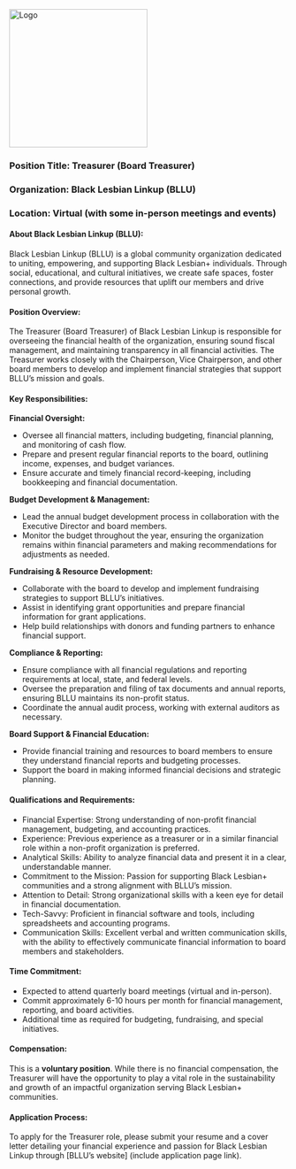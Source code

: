 <img src="https://drive.google.com/uc?id=1GU0CGcnM2uM_Q1whZEREbJ9V7CfbGvSm" alt="Logo" width="250">

### Position Title: Treasurer (Board Treasurer)

### Organization: Black Lesbian Linkup (BLLU)

### Location: Virtual (with some in-person meetings and events)

#### About Black Lesbian Linkup (BLLU):

Black Lesbian Linkup (BLLU) is a global community organization dedicated to uniting, empowering, and supporting Black Lesbian+ individuals. Through social, educational, and cultural initiatives, we create safe spaces, foster connections, and provide resources that uplift our members and drive personal growth.

#### Position Overview:

The Treasurer (Board Treasurer) of Black Lesbian Linkup is responsible for overseeing the financial health of the organization, ensuring sound fiscal management, and maintaining transparency in all financial activities. The Treasurer works closely with the Chairperson, Vice Chairperson, and other board members to develop and implement financial strategies that support BLLU’s mission and goals.

#### Key Responsibilities:

**Financial Oversight:**

* Oversee all financial matters, including budgeting, financial planning, and monitoring of cash flow.
* Prepare and present regular financial reports to the board, outlining income, expenses, and budget variances.
* Ensure accurate and timely financial record-keeping, including bookkeeping and financial documentation.

**Budget Development & Management:**

* Lead the annual budget development process in collaboration with the Executive Director and board members.
* Monitor the budget throughout the year, ensuring the organization remains within financial parameters and making recommendations for adjustments as needed.

**Fundraising & Resource Development:**

* Collaborate with the board to develop and implement fundraising strategies to support BLLU’s initiatives.
* Assist in identifying grant opportunities and prepare financial information for grant applications.
* Help build relationships with donors and funding partners to enhance financial support.

**Compliance & Reporting:**

* Ensure compliance with all financial regulations and reporting requirements at local, state, and federal levels.
* Oversee the preparation and filing of tax documents and annual reports, ensuring BLLU maintains its non-profit status.
* Coordinate the annual audit process, working with external auditors as necessary.

**Board Support & Financial Education:**

* Provide financial training and resources to board members to ensure they understand financial reports and budgeting processes.
* Support the board in making informed financial decisions and strategic planning.

#### Qualifications and Requirements:

* Financial Expertise: Strong understanding of non-profit financial management, budgeting, and accounting practices.
* Experience: Previous experience as a treasurer or in a similar financial role within a non-profit organization is preferred.
* Analytical Skills: Ability to analyze financial data and present it in a clear, understandable manner.
* Commitment to the Mission: Passion for supporting Black Lesbian+ communities and a strong alignment with BLLU’s mission.
* Attention to Detail: Strong organizational skills with a keen eye for detail in financial documentation.
* Tech-Savvy: Proficient in financial software and tools, including spreadsheets and accounting programs.
* Communication Skills: Excellent verbal and written communication skills, with the ability to effectively communicate financial information to board members and stakeholders.

#### Time Commitment:

* Expected to attend quarterly board meetings (virtual and in-person).
* Commit approximately 6-10 hours per month for financial management, reporting, and board activities.
* Additional time as required for budgeting, fundraising, and special initiatives.

#### Compensation:

This is a **voluntary position**. While there is no financial compensation, the Treasurer will have the opportunity to play a vital role in the sustainability and growth of an impactful organization serving Black Lesbian+ communities.

#### Application Process:

To apply for the Treasurer role, please submit your resume and a cover letter detailing your financial experience and passion for Black Lesbian Linkup through [BLLU’s website] (include application page link).

